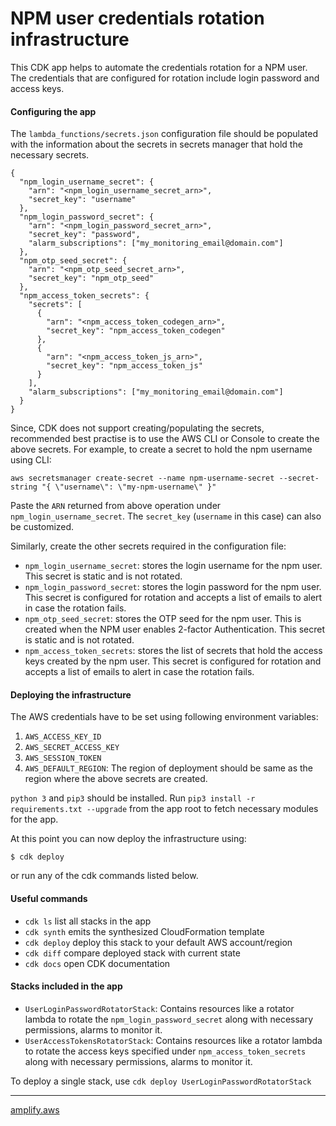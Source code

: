 
# NPM user credentials rotation infrastructure

This CDK app helps to automate the credentials rotation for a NPM user. 
The credentials that are configured for rotation include login password and access keys.

#### Configuring the app
The `lambda_functions/secrets.json` configuration file should be populated with the 
information about the secrets in secrets manager that hold the necessary secrets.

```
{
  "npm_login_username_secret": {
    "arn": "<npm_login_username_secret_arn>",
    "secret_key": "username"
  },
  "npm_login_password_secret": {
    "arn": "<npm_login_password_secret_arn>",
    "secret_key": "password",
    "alarm_subscriptions": ["my_monitoring_email@domain.com"]
  },
  "npm_otp_seed_secret": {
    "arn": "<npm_otp_seed_secret_arn>",
    "secret_key": "npm_otp_seed"
  },
  "npm_access_token_secrets": {
    "secrets": [
      {
        "arn": "<npm_access_token_codegen_arn>",
        "secret_key": "npm_access_token_codegen"
      },
      {
        "arn": "<npm_access_token_js_arn>",
        "secret_key": "npm_access_token_js"
      }
    ],
    "alarm_subscriptions": ["my_monitoring_email@domain.com"]
  }
}
```
Since, CDK does not support creating/populating the secrets, recommended best practise is
to use the AWS CLI or Console to create the above secrets. 
For example, to create a secret to hold the npm username using CLI:
```
aws secretsmanager create-secret --name npm-username-secret --secret-string "{ \"username\": \"my-npm-username\" }"
```
Paste the `ARN` returned from above operation under `npm_login_username_secret`.
The `secret_key` (`username` in this case) can also be customized.

Similarly, create the other secrets required in the configuration file:
* `npm_login_username_secret`: stores the login username for the npm user. This secret is static and is not rotated.
* `npm_login_password_secret`: stores the login password for the npm user. This secret is configured for rotation and accepts
a list of emails to alert in case the rotation fails.
* `npm_otp_seed_secret`: stores the OTP seed for the npm user. This is created when the NPM user enables 2-factor Authentication. 
This secret is static and is not rotated.
* `npm_access_token_secrets`: stores the list of secrets that hold the access keys created by the npm user. 
This secret is configured for rotation and accepts a list of emails to alert in case the rotation fails.

#### Deploying the infrastructure
The AWS credentials have to be set using following environment variables:
  1. `AWS_ACCESS_KEY_ID`
  2. `AWS_SECRET_ACCESS_KEY`
  3. `AWS_SESSION_TOKEN`
  4. `AWS_DEFAULT_REGION`: The region of deployment should be same as the region where the above secrets are created.

`python 3` and `pip3` should be installed.
Run `pip3 install -r requirements.txt --upgrade` from the app root to fetch necessary modules for the app.

At this point you can now deploy the infrastructure using:
```
$ cdk deploy
```
or run any of the cdk commands listed below.


#### Useful commands

 * `cdk ls`          list all stacks in the app
 * `cdk synth`       emits the synthesized CloudFormation template
 * `cdk deploy`      deploy this stack to your default AWS account/region
 * `cdk diff`        compare deployed stack with current state
 * `cdk docs`        open CDK documentation


#### Stacks included in the app
* `UserLoginPasswordRotatorStack`: Contains resources like a rotator lambda to rotate the `npm_login_password_secret` 
along with necessary permissions, alarms to monitor it.
* `UserAccessTokensRotatorStack`: Contains resources like a rotator lambda to rotate the access keys specified under `npm_access_token_secrets` 
along with necessary permissions, alarms to monitor it.

To deploy a single stack, use `cdk deploy UserLoginPasswordRotatorStack`

------------------

[amplify.aws](https://amplify.aws)
